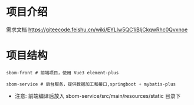 # 项目介绍

需求文档 https://giteecode.feishu.cn/wiki/EYLlw5QC1iBIjCkqwRhc0Qvxnoe

# 项目结构
```
sbom-front # 前端项目，使用 Vue3 element-plus

sbom-service # 后台服务，提供数据加工和接口,springboot + mybatis-plus

```

- 注意: 前端编译后放入 sbom-service/src/main/resources/static 目录下